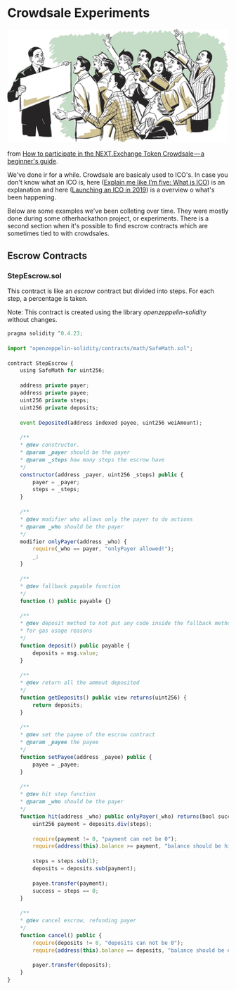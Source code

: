 # Crowdsale Experiments

![](/assets/corwdsale.jpeg)

from [How to participate in the NEXT.Exchange Token Crowdsale — a beginner's guide](https://medium.com/nextexchange/how-to-participate-in-the-next-exchange-token-crowdsale-a-beginners-guide-7fd95e938b90).

We've done ir for a while. Crowdsale are basicaly used to ICO's. In case you don't know what an ICO is, here \([Explain me like I’m five: What is ICO](https://medium.com/meetngreetme-ico/explain-me-like-im-five-what-is-ico-19f967669cad)\) is an explanation and here \([Launching an ICO in 2019](https://www.techhq.io/6855/launching-an-ico-in-2019/)\) is a overview o what's been happening.

Below are some examples we've been colleting over time. They were mostly done during some otherhackathon project, or experiments. There is a second section when it's possible to find escrow contracts which are sometimes tied to with crowdsales.

## Escrow Contracts

### StepEscrow.sol

This contract is like an _escrow_ contract but divided into steps. For each step, a percentage is taken.

Note: This contract is created using the library _openzeppelin-solidity_ without changes.

```js
pragma solidity ^0.4.23;

import "openzeppelin-solidity/contracts/math/SafeMath.sol";

contract StepEscrow {
    using SafeMath for uint256;

    address private payer;
    address private payee;
    uint256 private steps;
    uint256 private deposits;

    event Deposited(address indexed payee, uint256 weiAmount);

    /**
    * @dev constructor.
    * @param _payer should be the payer
    * @param _steps how many steps the escrow have
    */
    constructor(address _payer, uint256 _steps) public {
        payer = _payer;
        steps = _steps;
    }

    /**
    * @dev modifier who allows only the payer to do actions
    * @param _who should be the payer
    */
    modifier onlyPayer(address _who) {
        require(_who == payer, "onlyPayer allowed!");
        _;
    }

    /**
    * @dev fallback payable function
    */
    function () public payable {}

    /**
    * @dev deposit method to not put any code inside the fallback method
    * for gas usage reasons
    */
    function deposit() public payable {
        deposits = msg.value;
    }

    /**
    * @dev return all the ammout deposited
    */
    function getDeposits() public view returns(uint256) {
        return deposits;
    }

    /**
    * @dev set the payee of the escrow contract
    * @param _payee the payee
    */
    function setPayee(address _payee) public {
        payee = _payee;
    }

    /**
    * @dev hit step function
    * @param _who should be the payer
    */
    function hit(address _who) public onlyPayer(_who) returns(bool success) {
        uint256 payment = deposits.div(steps);

        require(payment != 0, "payment can not be 0");
        require(address(this).balance >= payment, "balance should be higher than payment");

        steps = steps.sub(1);
        deposits = deposits.sub(payment);

        payee.transfer(payment);
        success = steps == 0;
    }

    /**
    * @dev cancel escrow, refunding payer
    */
    function cancel() public {
        require(deposits != 0, "deposits can not be 0");
        require(address(this).balance == deposits, "balance should be equal to deposits");

        payer.transfer(deposits);
    }
}
```



